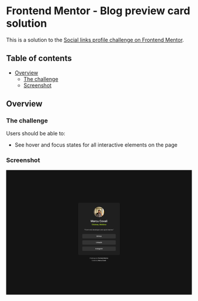 # Frontend Mentor - Blog preview card solution

This is a solution to the [Social links profile challenge on Frontend Mentor](https://www.frontendmentor.io/challenges/social-links-profile-UG32l9m6dQ).

## Table of contents

- [Overview](#overview)
  - [The challenge](#the-challenge)
  - [Screenshot](#screenshot)

## Overview

### The challenge

Users should be able to:

- See hover and focus states for all interactive elements on the page

### Screenshot

![Screenshot of the final product](./assets/images/Final.png)
